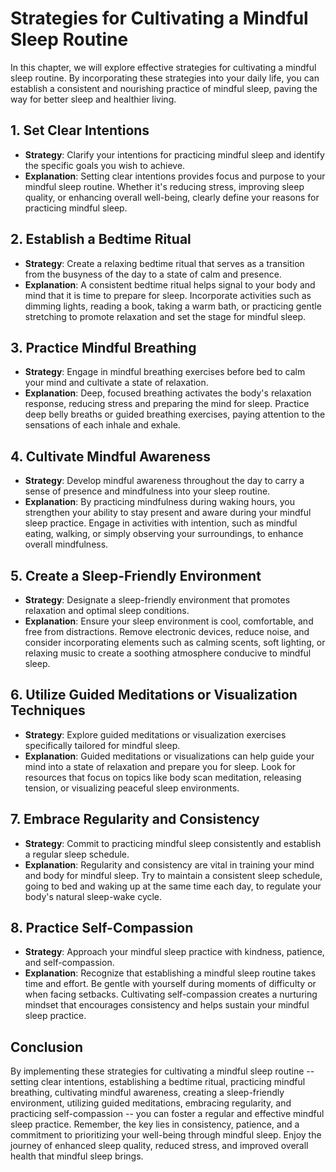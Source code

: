 Strategies for Cultivating a Mindful Sleep Routine
===========================================================

In this chapter, we will explore effective strategies for cultivating a mindful sleep routine. By incorporating these strategies into your daily life, you can establish a consistent and nourishing practice of mindful sleep, paving the way for better sleep and healthier living.

1\. Set Clear Intentions
-----------------------

* **Strategy**: Clarify your intentions for practicing mindful sleep and identify the specific goals you wish to achieve.
* **Explanation**: Setting clear intentions provides focus and purpose to your mindful sleep routine. Whether it's reducing stress, improving sleep quality, or enhancing overall well-being, clearly define your reasons for practicing mindful sleep.

2\. Establish a Bedtime Ritual
-----------------------------

* **Strategy**: Create a relaxing bedtime ritual that serves as a transition from the busyness of the day to a state of calm and presence.
* **Explanation**: A consistent bedtime ritual helps signal to your body and mind that it is time to prepare for sleep. Incorporate activities such as dimming lights, reading a book, taking a warm bath, or practicing gentle stretching to promote relaxation and set the stage for mindful sleep.

3\. Practice Mindful Breathing
-----------------------------

* **Strategy**: Engage in mindful breathing exercises before bed to calm your mind and cultivate a state of relaxation.
* **Explanation**: Deep, focused breathing activates the body's relaxation response, reducing stress and preparing the mind for sleep. Practice deep belly breaths or guided breathing exercises, paying attention to the sensations of each inhale and exhale.

4\. Cultivate Mindful Awareness
------------------------------

* **Strategy**: Develop mindful awareness throughout the day to carry a sense of presence and mindfulness into your sleep routine.
* **Explanation**: By practicing mindfulness during waking hours, you strengthen your ability to stay present and aware during your mindful sleep practice. Engage in activities with intention, such as mindful eating, walking, or simply observing your surroundings, to enhance overall mindfulness.

5\. Create a Sleep-Friendly Environment
--------------------------------------

* **Strategy**: Designate a sleep-friendly environment that promotes relaxation and optimal sleep conditions.
* **Explanation**: Ensure your sleep environment is cool, comfortable, and free from distractions. Remove electronic devices, reduce noise, and consider incorporating elements such as calming scents, soft lighting, or relaxing music to create a soothing atmosphere conducive to mindful sleep.

6\. Utilize Guided Meditations or Visualization Techniques
---------------------------------------------------------

* **Strategy**: Explore guided meditations or visualization exercises specifically tailored for mindful sleep.
* **Explanation**: Guided meditations or visualizations can help guide your mind into a state of relaxation and prepare you for sleep. Look for resources that focus on topics like body scan meditation, releasing tension, or visualizing peaceful sleep environments.

7\. Embrace Regularity and Consistency
-------------------------------------

* **Strategy**: Commit to practicing mindful sleep consistently and establish a regular sleep schedule.
* **Explanation**: Regularity and consistency are vital in training your mind and body for mindful sleep. Try to maintain a consistent sleep schedule, going to bed and waking up at the same time each day, to regulate your body's natural sleep-wake cycle.

8\. Practice Self-Compassion
---------------------------

* **Strategy**: Approach your mindful sleep practice with kindness, patience, and self-compassion.
* **Explanation**: Recognize that establishing a mindful sleep routine takes time and effort. Be gentle with yourself during moments of difficulty or when facing setbacks. Cultivating self-compassion creates a nurturing mindset that encourages consistency and helps sustain your mindful sleep practice.

Conclusion
----------

By implementing these strategies for cultivating a mindful sleep routine -- setting clear intentions, establishing a bedtime ritual, practicing mindful breathing, cultivating mindful awareness, creating a sleep-friendly environment, utilizing guided meditations, embracing regularity, and practicing self-compassion -- you can foster a regular and effective mindful sleep practice. Remember, the key lies in consistency, patience, and a commitment to prioritizing your well-being through mindful sleep. Enjoy the journey of enhanced sleep quality, reduced stress, and improved overall health that mindful sleep brings.
